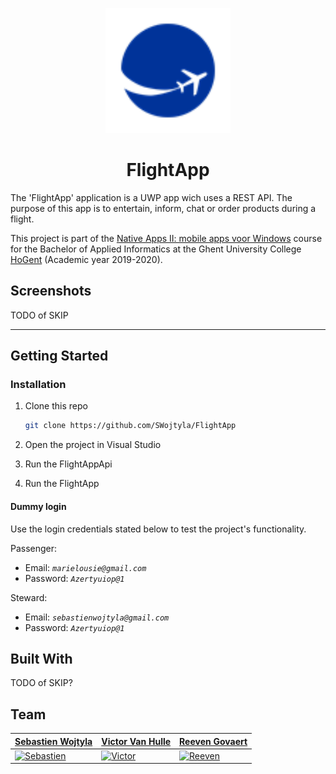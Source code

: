 <p align="center"><img src="/FlightApp/Assets/Square44x44Logo.scale-200.png?raw=true" width="200px"/></p>

<h1 align="center">FlightApp</h1>

The 'FlightApp' application is a UWP app wich uses a REST API.
The purpose of this app is to entertain, inform, chat or order products during a flight.

This project is part of the [Native Apps II: mobile apps voor Windows](https://bamaflexweb.hogent.be/BMFUIDetailxOLOD.aspx?a=110485&b=1&c=1) course for the Bachelor of Applied Informatics at the Ghent University College [HoGent](https://www.hogent.be/en/) (Academic year 2019-2020).

## Screenshots
TODO of SKIP

---

## Getting Started

### Installation

1. Clone this repo

    ```bash
    git clone https://github.com/SWojtyla/FlightApp
    ```

2. Open the project in Visual Studio

3. Run the FlightAppApi

4. Run the FlightApp

#### Dummy login

Use the login credentials stated below to test the project's functionality.

Passenger:

- Email: *`marielousie@gmail.com`*
- Password: *`Azertyuiop@1`*

Steward:

- Email: *`sebastienwojtyla@gmail.com`*
- Password: *`Azertyuiop@1`*

## Built With

TODO of SKIP?

## Team

| <a href="https://github.com/SWeB06" target="_blank">**Sebastien Wojtyla**</a> | <a href="https://github.com/VictorOwnt" target="_blank">**Victor Van Hulle**</a> | <a href="https://github.com/reeveng" target="_blank">**Reeven Govaert**</a> |
| --- | --- | --- |
| [![Sebastien](https://avatars2.githubusercontent.com/u/36441058?s=200)](https://github.com/SWeB06) | [![Victor](https://avatars2.githubusercontent.com/u/17174095?s=200)](https://github.com/VictorOwnt) | [![Reeven](https://avatars3.githubusercontent.com/u/36441093?s=200)](https://github.com/reeveng)
